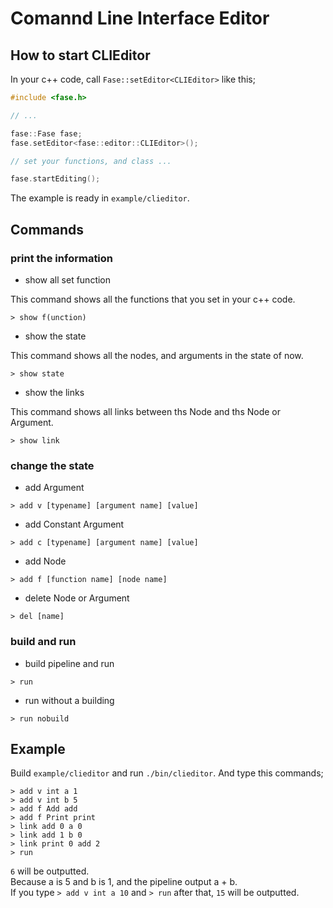 
# Comannd Line Interface Editor

## How to start CLIEditor

In your c++ code, call `Fase::setEditor<CLIEditor>` like this;

```c++
#include <fase.h>

// ...

fase::Fase fase;
fase.setEditor<fase::editor::CLIEditor>();

// set your functions, and class ...

fase.startEditing();
```

The example is ready in `example/clieditor`.

## Commands

### print the information

* show all set function

This command shows all the functions that you set in your c++ code.

```
> show f(unction)
```

* show the state

This command shows all the nodes, and arguments in the state of now.

```
> show state
```

* show the links

This command shows all links between ths Node and ths Node or Argument.

```
> show link
```

### change the state

* add Argument

```
> add v [typename] [argument name] [value]
```

* add Constant Argument

```
> add c [typename] [argument name] [value]
```

* add Node

```
> add f [function name] [node name]
```

* delete Node or Argument

```
> del [name]
```

### build and run

* build pipeline and run

```
> run
```

* run without a building

```
> run nobuild
```

## Example

Build `example/clieditor` and run `./bin/clieditor`.
And type this commands;

```
> add v int a 1
> add v int b 5
> add f Add add
> add f Print print
> link add 0 a 0
> link add 1 b 0
> link print 0 add 2
> run
```

`6` will be outputted.  
Because a is 5 and b is 1, and the pipeline output a + b.  
If you type `> add v int a 10` and `> run` after that, `15` will be outputted.
